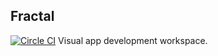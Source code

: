## Fractal
[![Circle CI](https://circleci.com/gh/danscan/fractal.svg?style=svg&circle-token=24d876f249dc801dcf72c529937bb7450466042d)](https://circleci.com/gh/danscan/fractal)
Visual app development workspace.  

